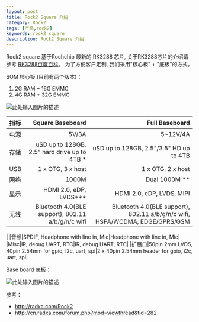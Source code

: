```yaml
---
layout: post
title: Rock2 Square 介绍
category: Rock2
tags: [产品,rock2]
keywords: rock2 square
description: Rock2 Square 介绍
---
```


Rock2 square 基于Rochchip 最新的 RK3288 芯片,  关于RK3288芯片的介绍请参考 [RK3288百度百科][1]。
为了方便客户定制, 我们采用"核心板" + "底板"的方式。

SOM 核心板  (目前有两个版本)：
1)  2G RAM + 16G EMMC
2)  4G RAM + 32G EMMC

![此处输入图片的描述][2]

|指标 |Square Baseboard  | Full Baseboard|
|----- |-----:|---:|
|电源|5V/3A|5~12V/4A|
|存储|uSD up to 128GB, 2.5" hard drive up to 4TB *|uSD up to 128GB, 2.5"/3.5" HD up to 4TB|
|USB|1 x OTG, 3 x host|1 x OTG, 2 x host|
|网络|1000M|Dual 1000M **|
|显示|HDMI 2.0, eDP, LVDS***|HDMI 2.0, eDP, LVDS, MIPI|
|无线|Bluetooth 4.0(BLE support), 802.11 a/b/g/n/c wifi|Bluetooth 4.0(BLE support), 802.11 a/b/g/n/c wifi, HSPA/WCDMA, EDGE/GPRS/GSM
|
|音频|SPDIF, Headphone with line in, Mic|Headphone with line in, Mic|
|Misc|IR, debug UART, RTC|IR, debug UART, RTC|
|扩展口|50pin 2mm LVDS, 40pin 2.54mm for gpio, i2c, uart, spi|2 x 40pin 2.54mm header for gpio, i2c, uart, spi|

Base board 底板：

![此处输入图片的描述][3]

 
  [1]: http://baike.baidu.com/link?url=3_5NTBgwIDwgP1e0AudAXVFat7QSZqwDm1AaWGz9dgAM95ispDv28DcbTPAvLSctOMrdvzSeOcWXWE2WBhy-iq
  [2]: http://cn.radxa.com/data/attachment/forum/201504/09/120017cn80d661ozayjjnj.png
  [3]: http://cn.radxa.com/data/attachment/forum/201504/09/120110sor3e9ht8z8sjx8o.png
  
参考：
  
- http://radxa.com/Rock2
- http://cn.radxa.com/forum.php?mod=viewthread&tid=282
